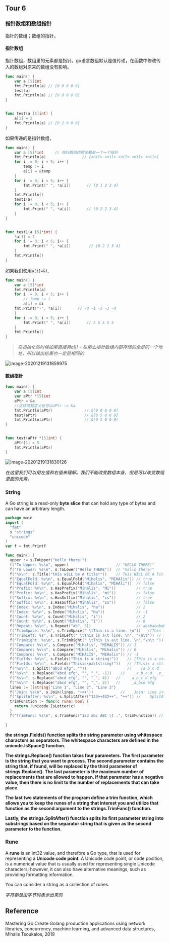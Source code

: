 ## Tour 6

### 指针数组和数组指针

指针的数组；数组的指针。

#### 指针数组

指针数组，数组里的元素都是指针。go语言数组默认是值传递，在函数中修改传入的数组对原来的数组没有影响。

```go
func main() {
	var a [5]int
	fmt.Println(a) // [0 0 0 0 0]
	test(a)
	fmt.Println(a) // [0 0 0 0 0]
}


func test(a [5]int) {
	a[1] = 2
	fmt.Println(a) // [0 2 0 0 0]
}
```

如果传递的是指针数组，

```go
func main() {
	var a [5]*int     // 指针数组内部全都是一个一个指针
	fmt.Println(a)                // [<nil> <nil> <nil> <nil> <nil>]
	for i := 0; i < 5; i++ {
		temp := i
		a[i] = &temp
	}
	for i := 0; i < 5; i++ {
		fmt.Print(" ", *a[i])       // [0 1 2 3 4]
	}
	fmt.Println()
	test1(a)
	for i := 0; i < 5; i++ {
		fmt.Print(" ", *a[i])       // [0 2 2 3 4]
	}
}


func test1(a [5]*int) {
	*a[1] = 2
	for i := 0; i < 5; i++ {
		fmt.Print(" ", *a[i])        // [0 2 2 3 4]
	}
	fmt.Println()
}
```

如果我们使用`a[i]=&i`,

```go
func main() {
	var a [5]*int
	fmt.Println(a)
	for i := 0; i < 5; i++ {
		// temp := i
		a[i] = &i          
    fmt.Print("-", *a[i])       // -0 -1 -2 -3 -4
	}
	for i := 0; i < 5; i++ {
		fmt.Print(" ", *a[i])       // 5 5 5 5 5
	}
	fmt.Println()
}
```

> *在初始化的时候如果直接另a[i] = &i那么指针数组内部存储的全是同一个地址，所以输出结果也一定是相同的*

![image-20201219131859975](/Users/yao/Library/Application%20Support/typora-user-images/image-20201219131859975.png)

#### 数组指针

```go
func main() {
	var a [5]int
	var aPtr *[5]int
	aPtr = &a
	//这样简短定义也可以aPtr := &a
	fmt.Println(aPtr)              // &[0 0 0 0 0]
	test(aPtr)                     // &[0 5 0 0 0]
	fmt.Println(aPtr)              // &[0 5 0 0 0]
}


func test(aPtr *[5]int) {
	aPtr[1] = 5
	fmt.Println(aPtr)
}
```

![image-20201219131830126](/Users/yao/Library/Application%20Support/typora-user-images/image-20201219131830126.png)

*在这里我们可以用左值和右值来理解。我们不能改变数组本身，但是可以改变数组里面的元素。*

### String

A Go string is a read-only **byte slice** that can hold any type of bytes and can have an arbitrary length.

```go
package main
import (
  "fmt"
  s "strings"
  "unicode" 
)
var f = fmt.Printf

func main() {
  upper := s.ToUpper("Hello there!") 
  f("To Upper: %s\n", upper)                     // "HELLO THERE!"
  f("To Lower: %s\n", s.ToLower("Hello THERE"))  // "hello there!"
  f("%s\n", s.Title("tHis wiLL be A title!"))    // THis WILL BE A Title!
  f("EqualFold: %v\n", s.EqualFold("Mihalis", "MIHAlis")) // true
  f("EqualFold: %v\n", s.EqualFold("Mihalis", "MIHAli"))  // false
  f("Prefix: %v\n", s.HasPrefix("Mihalis", "Mi"))         // true
  f("Prefix: %v\n", s.HasPrefix("Mihalis", "mi"))         // false
  f("Suffix: %v\n", s.HasSuffix("Mihalis", "is"))         // true
  f("Suffix: %v\n", s.HasSuffix("Mihalis", "IS"))         // false
  f("Index: %v\n", s.Index("Mihalis", "ha"))              // 2
  f("Index: %v\n", s.Index("Mihalis", "Ha"))              // -1
  f("Count: %v\n", s.Count("Mihalis", "i"))               // 2
  f("Count: %v\n", s.Count("Mihalis", "I"))               // 0
  f("Repeat: %s\n", s.Repeat("ab", 5))                    // ababababab
  f("TrimSpace: %s\n", s.TrimSpace(" \tThis is a line. \n"))   //This is a line.
  f("TrimLeft: %s", s.TrimLeft(" \tThis is a\t line. \n", "\n\t")) // This is a    line.
  f("TrimRight: %s\n", s.TrimRight(" \tThis is a\t line. \n","\n\t ")) //     THis is a    line.
  f("Compare: %v\n", s.Compare("Mihalis", "MIHALIS")) // 1
  f("Compare: %v\n", s.Compare("Mihalis", "Mihalis")) // 0
  f("Compare: %v\n", s.Compare("MIHALIS", "MIHalis")) // -1
  f("Fields: %v\n", s.Fields("This is a string!"))    // [This is a string!]
  f("Fields: %v\n", s.Fields("Thisis\na\tstring!"))   // [Thisis a string!]
  f("%s\n", s.Split("abcd efg", ""))                  //    [a b c d   e f g]
  f("%s\n", s.Replace("abcd efg", "", "_", -1))    //    _a_b_c_d_ _e_f_g_
  f("%s\n", s.Replace("abcd efg", "", "_", 4))   //    _a_b_c_d efg
  f("%s\n", s.Replace("abcd efg", "", "_", 2))   //     _a_bcd efg
  lines := []string{"Line 1", "Line 2", "Line 3"} 
  f("Join: %s\n", s.Join(lines, "+++"))            //    Join: Line 1+++Line 2+++Line 3
  f("SplitAfter: %s\n", s.SplitAfter("123++432++", "++")) //    SplitAfter: [123++ 432++ ]
  trimFunction := func(c rune) bool {
    return !unicode.IsLetter(c)
  }
  f("TrimFunc: %s\n", s.TrimFunc("123 abc ABC \t .", trimFunction)) //    TrimFunc: abc ABC
                                 
}
```

**the strings.Fields() function splits the string parameter using whitespace characters as separators. The whitespace characters are defined in the unicode.IsSpace() function.**

**The strings.Replace() function takes four parameters. The first parameter is the string that you want to process. The second parameter contains the string that, if found, will be replaced by the third parameter of strings.Replace(). The last parameter is the maximum number of replacements that are allowed to happen. If that parameter has a negative value, then there is no limit to the number of replacements that can take place.**

**The last two statements of the program define a trim function, which allows you to keep the runes of a string that interest you and utilize that function as the second argument to the strings.TrimFunc() function.**

**Lastly, the strings.SplitAfter() function splits its first parameter string into substrings based on the separator string that is given as the second parameter to the function.**

### Rune

A **rune** is an int32 value, and therefore a Go type, that is used for representing a **Unicode code point**. A Unicode code point, or code position, is a numerical value that is usually used for representing single Unicode characters; however, it can also have alternative meanings, such as providing formatting information.

You can consider a string as a collection of runes.

*字符都是由字节码表示出来的*

## Reference

Mastering Go Create Golang production applications using network libraries, concurrency, machine learning, and advanced data structures, Mihalis Tsoukalos, 2019